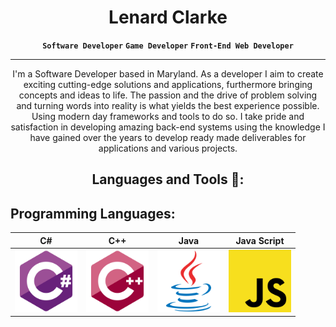 # <h1 align="center">Lenard Clarke</h1>
<p align="center" dir="auto"><strong><code>Software Developer</code></strong> <strong><code>Game Developer</code></strong> <strong><code>Front-End Web Developer</code></strong></p>
<hr></hr>

<p align="center" dir="auto">I'm a Software Developer based in Maryland. As a developer I aim to create exciting cutting-edge solutions and applications, furthermore bringing concepts and ideas to life. The passion and the drive of problem solving and turning words into reality is what yields the best experience possible. Using modern day frameworks and tools to do so. I take pride and satisfaction in developing amazing back-end systems using the knowledge I have gained over the years to develop ready made deliverables for applications and various projects.</p>

<h2 align="center" dir="auto">Languages and Tools 🧰:</h2>

<h2 dir="auto">Programming Languages:</h2>  

| C# | C++ | Java | Java Script |
| --- | --- | ---- | --- |
| <img src="https://github.com/lsclarke/lsclarke/blob/main/img/csharp.svg" width="100"> | <img src="https://github.com/lsclarke/lsclarke/blob/main/img/cpp.svg" width="100"> | <img src="https://github.com/lsclarke/lsclarke/blob/main/img/java.svg" width="100"> | <img src="https://github.com/lsclarke/lsclarke/blob/main/img/javascript.svg" width="100"> |


